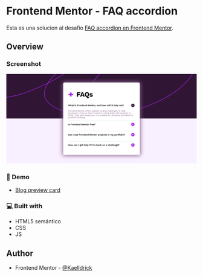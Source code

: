 # Frontend Mentor - FAQ accordion

Esta es una solucion al desafio [FAQ accordion en Frontend Mentor](https://www.frontendmentor.io/challenges/faq-accordion-wyfFdeBwBz).

## Overview

### Screenshot

![](./screenshot.png)

### 🚀 Demo

- [Blog preview card](https://kaelldrick.github.io/FAQ-accordion/)

### 💻 Built with

- HTML5 semántico
- CSS
- JS

## Author

- Frontend Mentor - [@Kaelldrick](https://www.frontendmentor.io/profile/Kaelldrick)